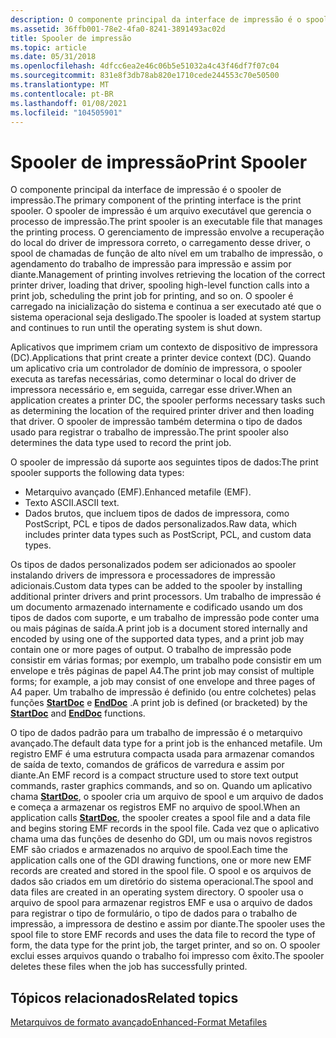 ```yaml
---
description: O componente principal da interface de impressão é o spooler de impressão.
ms.assetid: 36ffb001-78e2-4fa0-8241-3891493ac02d
title: Spooler de impressão
ms.topic: article
ms.date: 05/31/2018
ms.openlocfilehash: 4dfcc6ea2e46c06b5e51032a4c43f46df7f07c04
ms.sourcegitcommit: 831e8f3db78ab820e1710cede244553c70e50500
ms.translationtype: MT
ms.contentlocale: pt-BR
ms.lasthandoff: 01/08/2021
ms.locfileid: "104505901"
---
```

# <a name="print-spooler"></a><span data-ttu-id="0b051-103">Spooler de impressão</span><span class="sxs-lookup"><span data-stu-id="0b051-103">Print Spooler</span></span>

<span data-ttu-id="0b051-104">O componente principal da interface de impressão é o spooler de impressão.</span><span class="sxs-lookup"><span data-stu-id="0b051-104">The primary component of the printing interface is the print spooler.</span></span> <span data-ttu-id="0b051-105">O spooler de impressão é um arquivo executável que gerencia o processo de impressão.</span><span class="sxs-lookup"><span data-stu-id="0b051-105">The print spooler is an executable file that manages the printing process.</span></span> <span data-ttu-id="0b051-106">O gerenciamento de impressão envolve a recuperação do local do driver de impressora correto, o carregamento desse driver, o spool de chamadas de função de alto nível em um trabalho de impressão, o agendamento do trabalho de impressão para impressão e assim por diante.</span><span class="sxs-lookup"><span data-stu-id="0b051-106">Management of printing involves retrieving the location of the correct printer driver, loading that driver, spooling high-level function calls into a print job, scheduling the print job for printing, and so on.</span></span> <span data-ttu-id="0b051-107">O spooler é carregado na inicialização do sistema e continua a ser executado até que o sistema operacional seja desligado.</span><span class="sxs-lookup"><span data-stu-id="0b051-107">The spooler is loaded at system startup and continues to run until the operating system is shut down.</span></span>

<span data-ttu-id="0b051-108">Aplicativos que imprimem criam um contexto de dispositivo de impressora (DC).</span><span class="sxs-lookup"><span data-stu-id="0b051-108">Applications that print create a printer device context (DC).</span></span> <span data-ttu-id="0b051-109">Quando um aplicativo cria um controlador de domínio de impressora, o spooler executa as tarefas necessárias, como determinar o local do driver de impressora necessário e, em seguida, carregar esse driver.</span><span class="sxs-lookup"><span data-stu-id="0b051-109">When an application creates a printer DC, the spooler performs necessary tasks such as determining the location of the required printer driver and then loading that driver.</span></span> <span data-ttu-id="0b051-110">O spooler de impressão também determina o tipo de dados usado para registrar o trabalho de impressão.</span><span class="sxs-lookup"><span data-stu-id="0b051-110">The print spooler also determines the data type used to record the print job.</span></span>

<span data-ttu-id="0b051-111">O spooler de impressão dá suporte aos seguintes tipos de dados:</span><span class="sxs-lookup"><span data-stu-id="0b051-111">The print spooler supports the following data types:</span></span>

-   <span data-ttu-id="0b051-112">Metarquivo avançado (EMF).</span><span class="sxs-lookup"><span data-stu-id="0b051-112">Enhanced metafile (EMF).</span></span>
-   <span data-ttu-id="0b051-113">Texto ASCII.</span><span class="sxs-lookup"><span data-stu-id="0b051-113">ASCII text.</span></span>
-   <span data-ttu-id="0b051-114">Dados brutos, que incluem tipos de dados de impressora, como PostScript, PCL e tipos de dados personalizados.</span><span class="sxs-lookup"><span data-stu-id="0b051-114">Raw data, which includes printer data types such as PostScript, PCL, and custom data types.</span></span>

<span data-ttu-id="0b051-115">Os tipos de dados personalizados podem ser adicionados ao spooler instalando drivers de impressora e processadores de impressão adicionais.</span><span class="sxs-lookup"><span data-stu-id="0b051-115">Custom data types can be added to the spooler by installing additional printer drivers and print processors.</span></span> <span data-ttu-id="0b051-116">Um trabalho de impressão é um documento armazenado internamente e codificado usando um dos tipos de dados com suporte, e um trabalho de impressão pode conter uma ou mais páginas de saída.</span><span class="sxs-lookup"><span data-stu-id="0b051-116">A print job is a document stored internally and encoded by using one of the supported data types, and a print job may contain one or more pages of output.</span></span> <span data-ttu-id="0b051-117">O trabalho de impressão pode consistir em várias formas; por exemplo, um trabalho pode consistir em um envelope e três páginas de papel A4.</span><span class="sxs-lookup"><span data-stu-id="0b051-117">The print job may consist of multiple forms; for example, a job may consist of one envelope and three pages of A4 paper.</span></span> <span data-ttu-id="0b051-118">Um trabalho de impressão é definido (ou entre colchetes) pelas funções [**StartDoc**](/windows/desktop/api/Wingdi/nf-wingdi-startdoca) e [**EndDoc**](/windows/desktop/api/Wingdi/nf-wingdi-enddoc) .</span><span class="sxs-lookup"><span data-stu-id="0b051-118">A print job is defined (or bracketed) by the [**StartDoc**](/windows/desktop/api/Wingdi/nf-wingdi-startdoca) and [**EndDoc**](/windows/desktop/api/Wingdi/nf-wingdi-enddoc) functions.</span></span>

<span data-ttu-id="0b051-119">O tipo de dados padrão para um trabalho de impressão é o metarquivo avançado.</span><span class="sxs-lookup"><span data-stu-id="0b051-119">The default data type for a print job is the enhanced metafile.</span></span> <span data-ttu-id="0b051-120">Um registro EMF é uma estrutura compacta usada para armazenar comandos de saída de texto, comandos de gráficos de varredura e assim por diante.</span><span class="sxs-lookup"><span data-stu-id="0b051-120">An EMF record is a compact structure used to store text output commands, raster graphics commands, and so on.</span></span> <span data-ttu-id="0b051-121">Quando um aplicativo chama [**StartDoc**](/windows/desktop/api/Wingdi/nf-wingdi-startdoca), o spooler cria um arquivo de spool e um arquivo de dados e começa a armazenar os registros EMF no arquivo de spool.</span><span class="sxs-lookup"><span data-stu-id="0b051-121">When an application calls [**StartDoc**](/windows/desktop/api/Wingdi/nf-wingdi-startdoca), the spooler creates a spool file and a data file and begins storing EMF records in the spool file.</span></span> <span data-ttu-id="0b051-122">Cada vez que o aplicativo chama uma das funções de desenho do GDI, um ou mais novos registros EMF são criados e armazenados no arquivo de spool.</span><span class="sxs-lookup"><span data-stu-id="0b051-122">Each time the application calls one of the GDI drawing functions, one or more new EMF records are created and stored in the spool file.</span></span> <span data-ttu-id="0b051-123">O spool e os arquivos de dados são criados em um diretório do sistema operacional.</span><span class="sxs-lookup"><span data-stu-id="0b051-123">The spool and data files are created in an operating system directory.</span></span> <span data-ttu-id="0b051-124">O spooler usa o arquivo de spool para armazenar registros EMF e usa o arquivo de dados para registrar o tipo de formulário, o tipo de dados para o trabalho de impressão, a impressora de destino e assim por diante.</span><span class="sxs-lookup"><span data-stu-id="0b051-124">The spooler uses the spool file to store EMF records and uses the data file to record the type of form, the data type for the print job, the target printer, and so on.</span></span> <span data-ttu-id="0b051-125">O spooler exclui esses arquivos quando o trabalho foi impresso com êxito.</span><span class="sxs-lookup"><span data-stu-id="0b051-125">The spooler deletes these files when the job has successfully printed.</span></span>

## <a name="related-topics"></a><span data-ttu-id="0b051-126">Tópicos relacionados</span><span class="sxs-lookup"><span data-stu-id="0b051-126">Related topics</span></span>

<dl> <dt>

[<span data-ttu-id="0b051-127">Metarquivos de formato avançado</span><span class="sxs-lookup"><span data-stu-id="0b051-127">Enhanced-Format Metafiles</span></span>](/windows/desktop/gdi/enhanced-format-metafiles)
</dt> </dl>

 

 
